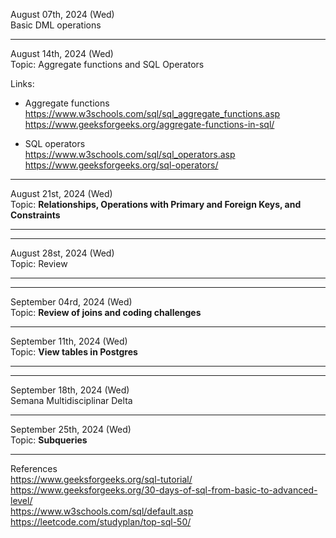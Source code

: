 August 07th, 2024 (Wed)  
Basic DML operations

---

August 14th, 2024 (Wed)  
Topic: Aggregate functions and SQL Operators

Links:
- Aggregate functions  
  https://www.w3schools.com/sql/sql_aggregate_functions.asp  
  https://www.geeksforgeeks.org/aggregate-functions-in-sql/
  

- SQL operators  
  https://www.w3schools.com/sql/sql_operators.asp  
  https://www.geeksforgeeks.org/sql-operators/

---

August 21st, 2024 (Wed)  
Topic: **Relationships, Operations with Primary and Foreign Keys, and Constraints**

---


---

August 28st, 2024 (Wed)  
Topic: Review

---


---

September 04rd, 2024 (Wed)  
Topic: **Review of joins and coding challenges**

---

September 11th, 2024 (Wed)  
Topic: **View tables in Postgres**

---


---

September 18th, 2024 (Wed)  
Semana Multidisciplinar Delta

---

September 25th, 2024 (Wed)  
Topic: **Subqueries**

---


References  
  https://www.geeksforgeeks.org/sql-tutorial/  
  https://www.geeksforgeeks.org/30-days-of-sql-from-basic-to-advanced-level/  
  https://www.w3schools.com/sql/default.asp  
  https://leetcode.com/studyplan/top-sql-50/
